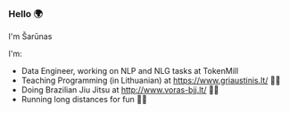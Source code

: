 ### Hello 🌍 
I'm Šarūnas

I'm:
- Data Engineer, working on NLP and NLG tasks at TokenMill
- Teaching Programming (in Lithuanian) at https://www.griaustinis.lt/ 👨‍🏫
- Doing Brazilian Jiu Jitsu at http://www.voras-bjj.lt/ 🧎‍♂️
- Running long distances for fun 🏃‍♂️
